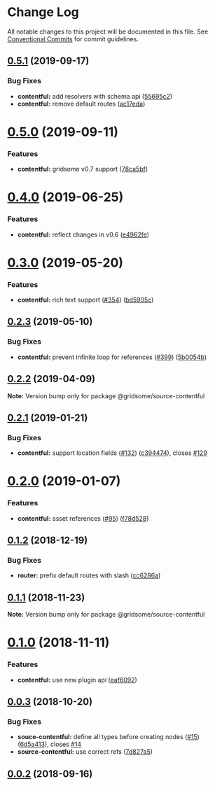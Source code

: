 # Change Log

All notable changes to this project will be documented in this file.
See [Conventional Commits](https://conventionalcommits.org) for commit guidelines.

## [0.5.1](https://github.com/gridsome/gridsome/tree/master/packages/source-contentful/compare/@gridsome/source-contentful@0.5.0...@gridsome/source-contentful@0.5.1) (2019-09-17)


### Bug Fixes

* **contentful:** add resolvers with schema api ([55695c2](https://github.com/gridsome/gridsome/tree/master/packages/source-contentful/commit/55695c2))
* **contentful:** remove default routes ([ac17eda](https://github.com/gridsome/gridsome/tree/master/packages/source-contentful/commit/ac17eda))





# [0.5.0](https://github.com/gridsome/gridsome/tree/master/packages/source-contentful/compare/@gridsome/source-contentful@0.4.0...@gridsome/source-contentful@0.5.0) (2019-09-11)


### Features

* **contentful:** gridsome v0.7 support ([78ca5bf](https://github.com/gridsome/gridsome/tree/master/packages/source-contentful/commit/78ca5bf))





# [0.4.0](https://github.com/gridsome/gridsome/tree/master/packages/source-contentful/compare/@gridsome/source-contentful@0.3.0...@gridsome/source-contentful@0.4.0) (2019-06-25)


### Features

* **contentful:** reflect changes in v0.6 ([e4962fe](https://github.com/gridsome/gridsome/tree/master/packages/source-contentful/commit/e4962fe))





# [0.3.0](https://github.com/gridsome/gridsome/tree/master/packages/source-contentful/compare/@gridsome/source-contentful@0.2.3...@gridsome/source-contentful@0.3.0) (2019-05-20)


### Features

* **contentful:** rich text support ([#354](https://github.com/gridsome/gridsome/tree/master/packages/source-contentful/issues/354)) ([bd5905c](https://github.com/gridsome/gridsome/tree/master/packages/source-contentful/commit/bd5905c))





## [0.2.3](https://github.com/gridsome/gridsome/tree/master/packages/source-contentful/compare/@gridsome/source-contentful@0.2.2...@gridsome/source-contentful@0.2.3) (2019-05-10)


### Bug Fixes

* **contentful:** prevent infinite loop for references ([#399](https://github.com/gridsome/gridsome/tree/master/packages/source-contentful/issues/399)) ([5b0054b](https://github.com/gridsome/gridsome/tree/master/packages/source-contentful/commit/5b0054b))





## [0.2.2](https://github.com/gridsome/gridsome/tree/master/packages/source-contentful/compare/@gridsome/source-contentful@0.2.1...@gridsome/source-contentful@0.2.2) (2019-04-09)

**Note:** Version bump only for package @gridsome/source-contentful





<a name="0.2.1"></a>
## [0.2.1](https://github.com/gridsome/gridsome/tree/master/packages/source-contentful/compare/@gridsome/source-contentful@0.2.0...@gridsome/source-contentful@0.2.1) (2019-01-21)


### Bug Fixes

* **contentful:** support location fields ([#132](https://github.com/gridsome/gridsome/tree/master/packages/source-contentful/issues/132)) ([c394474](https://github.com/gridsome/gridsome/tree/master/packages/source-contentful/commit/c394474)), closes [#129](https://github.com/gridsome/gridsome/tree/master/packages/source-contentful/issues/129)





<a name="0.2.0"></a>
# [0.2.0](https://github.com/gridsome/gridsome/compare/@gridsome/source-contentful@0.1.2...@gridsome/source-contentful@0.2.0) (2019-01-07)


### Features

* **contentful:** asset references ([#95](https://github.com/gridsome/gridsome/issues/95)) ([f78d528](https://github.com/gridsome/gridsome/commit/f78d528))


<a name="0.1.2"></a>
## [0.1.2](https://github.com/gridsome/gridsome/compare/@gridsome/source-contentful@0.1.1...@gridsome/source-contentful@0.1.2) (2018-12-19)


### Bug Fixes

* **router:** prefix default routes with slash ([cc6286a](https://github.com/gridsome/gridsome/commit/cc6286a))


<a name="0.1.1"></a>
## [0.1.1](https://github.com/gridsome/gridsome/compare/@gridsome/source-contentful@0.1.0...@gridsome/source-contentful@0.1.1) (2018-11-23)

**Note:** Version bump only for package @gridsome/source-contentful


<a name="0.1.0"></a>
# [0.1.0](https://github.com/gridsome/gridsome/compare/@gridsome/source-contentful@0.0.3...@gridsome/source-contentful@0.1.0) (2018-11-11)


### Features

* **contentful:** use new plugin api ([eaf6092](https://github.com/gridsome/gridsome/commit/eaf6092))


<a name="0.0.3"></a>
## [0.0.3](https://github.com/gridsome/gridsome/compare/142896c2454016dc989a7872faffec7263fc658c...@gridsome/source-contentful@0.0.3) (2018-10-20)


### Bug Fixes

* **souce-contentful:** define all types before creating nodes ([#15](https://github.com/gridsome/gridsome/issues/15)) ([6d5a413](https://github.com/gridsome/gridsome/commit/6d5a413)), closes [#14](https://github.com/gridsome/gridsome/issues/14)
* **source-contentful:** use correct refs ([7d827a5](https://github.com/gridsome/gridsome/commit/7d827a5))



<a name="0.0.2"></a>
## [0.0.2](https://github.com/gridsome/gridsome/compare/142896c2454016dc989a7872faffec7263fc658c...@gridsome/source-contentful@0.0.3) (2018-09-16)
